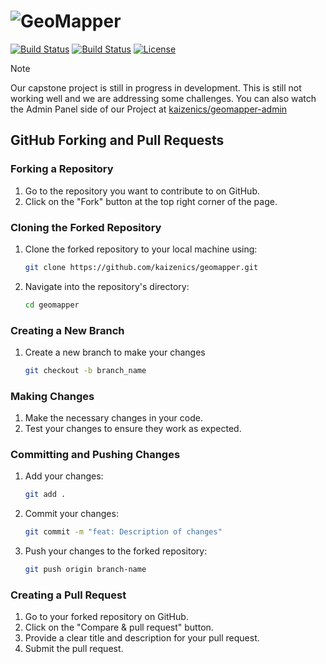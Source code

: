 
![GeoMapper](https://github.com/user-attachments/assets/1a629743-5a3f-4ff0-b256-35b68ed8c43f)
======

[![Build Status](https://img.shields.io/github/forks/kaizenics/geomapper.svg?style=flat-square)](https://github.com/cosiercvs/geomapper)
[![Build Status](https://img.shields.io/github/stars/kaizenics/geomapper.svg?style=flat-square)](https://github.com/cosiercvs/geomapper)
[![License](https://img.shields.io/github/license/kaizenics/geomapper.svg?style=flat-square)](https://github.com/cosiercvs/geomapper)

> [!NOTE]
> Our capstone project is still in progress in development. This is still not working well and we are addressing some challenges. You can also watch the Admin Panel side of our Project at [kaizenics/geomapper-admin](https://github.com/kaizenics/geomapper-admin)

## GitHub Forking and Pull Requests

### Forking a Repository
1. Go to the repository you want to contribute to on GitHub.
2. Click on the "Fork" button at the top right corner of the page.

### Cloning the Forked Repository
1. Clone the forked repository to your local machine using:
   ```sh
   git clone https://github.com/kaizenics/geomapper.git

2. Navigate into the repository's directory:
   ```sh
   cd geomapper

### Creating a New Branch
1. Create a new branch to make your changes
   ```sh
   git checkout -b branch_name

### Making Changes
1. Make the necessary changes in your code.
2. Test your changes to ensure they work as expected.

### Committing and Pushing Changes
1. Add your changes:
   ```sh
   git add .

2. Commit your changes:
   ```sh
   git commit -m "feat: Description of changes"

3. Push your changes to the forked repository:
   ```sh
   git push origin branch-name

### Creating a Pull Request
1. Go to your forked repository on GitHub.
2. Click on the "Compare & pull request" button.
3. Provide a clear title and description for your pull request.
4. Submit the pull request.




